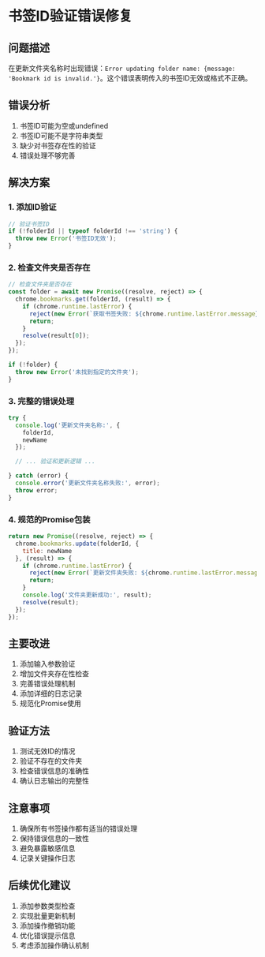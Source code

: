 # 书签ID验证错误修复

## 问题描述
在更新文件夹名称时出现错误：`Error updating folder name: {message: 'Bookmark id is invalid.'}`。这个错误表明传入的书签ID无效或格式不正确。

## 错误分析
1. 书签ID可能为空或undefined
2. 书签ID可能不是字符串类型
3. 缺少对书签存在性的验证
4. 错误处理不够完善

## 解决方案

### 1. 添加ID验证
```javascript
// 验证书签ID
if (!folderId || typeof folderId !== 'string') {
  throw new Error('书签ID无效');
}
```

### 2. 检查文件夹是否存在
```javascript
// 检查文件夹是否存在
const folder = await new Promise((resolve, reject) => {
  chrome.bookmarks.get(folderId, (result) => {
    if (chrome.runtime.lastError) {
      reject(new Error(`获取书签失败: ${chrome.runtime.lastError.message}`));
      return;
    }
    resolve(result[0]);
  });
});

if (!folder) {
  throw new Error('未找到指定的文件夹');
}
```

### 3. 完整的错误处理
```javascript
try {
  console.log('更新文件夹名称:', {
    folderId,
    newName
  });

  // ... 验证和更新逻辑 ...

} catch (error) {
  console.error('更新文件夹名称失败:', error);
  throw error;
}
```

### 4. 规范的Promise包装
```javascript
return new Promise((resolve, reject) => {
  chrome.bookmarks.update(folderId, {
    title: newName
  }, (result) => {
    if (chrome.runtime.lastError) {
      reject(new Error(`更新文件夹失败: ${chrome.runtime.lastError.message}`));
      return;
    }
    console.log('文件夹更新成功:', result);
    resolve(result);
  });
});
```

## 主要改进
1. 添加输入参数验证
2. 增加文件夹存在性检查
3. 完善错误处理机制
4. 添加详细的日志记录
5. 规范化Promise使用

## 验证方法
1. 测试无效ID的情况
2. 验证不存在的文件夹
3. 检查错误信息的准确性
4. 确认日志输出的完整性

## 注意事项
1. 确保所有书签操作都有适当的错误处理
2. 保持错误信息的一致性
3. 避免暴露敏感信息
4. 记录关键操作日志

## 后续优化建议
1. 添加参数类型检查
2. 实现批量更新机制
3. 添加操作撤销功能
4. 优化错误提示信息
5. 考虑添加操作确认机制 